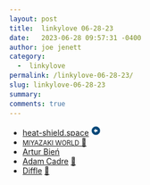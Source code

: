 ```yaml
---
layout: post
title:  linkylove 06-28-23
date:   2023-06-28 09:57:31 -0400
author: joe jenett
category:
  -  linkylove
permalink: /linkylove-06-28-23/
slug: linkylove-06-28-23
summary: 
comments: true
---
```

<ul class="linkylove">
	<li><a title="heat-shield.space" href="https://heat-shield.space/">heat-shield.space</a> <a class="normaltext" title="source" href="https://hackers.town/@lmorchard/110618971732183686"><img src="/images/left-arrow.png" alt="" width="18"></a></li>
	<li><a title="MIYAZAKI WORLD" href="https://miyazakiworld.tilda.ws/"><small>MIYAZAKI WORLD</small> <a href="https://pinboard.in/u:kOoLiNuS">📌</a></a></li>
	<li><a title="expensive.toys" href="https://expensive.toys/">Artur Bień</a></li>
	<li><a title="adamcadre.ac" href="https://adamcadre.ac/">Adam Cadre</a> <a href="https://pinboard.in/u:pozorvlak">📌</a></li>
	<li><a title="inspired by Wordle" href="https://hedalu244.github.io/diffle/">Diffle</a> <a href="https://pinboard.in/u:fileformat">📌</a></li>
</ul>
<a href="https://brid.gy/publish/mastodon"></a>